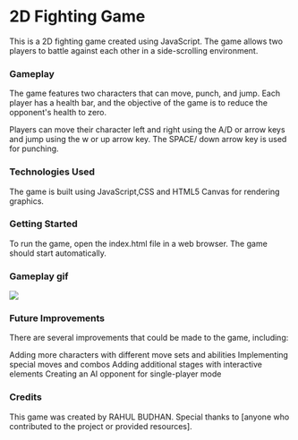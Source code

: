 # 2D Fighting Game
This is a 2D fighting game created using JavaScript. The game allows two players to battle against each other in a side-scrolling environment.

### Gameplay
The game features two characters that can move, punch, and jump. Each player has a health bar, and the objective of the game is to reduce the opponent's health to zero.

Players can move their character left and right using the A/D or arrow keys and jump using the w or up arrow key. The SPACE/ down arrow key is used for punching.

### Technologies Used
The game is built using JavaScript,CSS and HTML5 Canvas for rendering graphics.

### Getting Started
To run the game, open the index.html file in a web browser. The game should start automatically.

### Gameplay gif
![](https://github.com/Rahul-Budhan/2DFightingGame/blob/main/gif/sample.gif)

### Future Improvements
There are several improvements that could be made to the game, including:

Adding more characters with different move sets and abilities
Implementing special moves and combos
Adding additional stages with interactive elements
Creating an AI opponent for single-player mode

### Credits
This game was created by RAHUL BUDHAN. Special thanks to [anyone who contributed to the project or provided resources].
